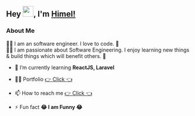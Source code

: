 ## Hey <img src="https://github.com/TheDudeThatCode/TheDudeThatCode/blob/master/Assets/Hi.gif" width="29px">, I'm [Himel!](https://himelps.netlify.app/)

### About Me

🧑‍💻 I am an software engineer. I love to code. 🚀 </br>
🧑‍💻 I am passionate about Software Engineering. I enjoy learning new things & build things which will benefit others. 🚀</br>

- 🌱 I’m currently learning **ReactJS, Laravel**

- 👨‍💻 Portfolio [👉 Click 👈](https://mdshahadathussainps.netlify.app/)

- 📫 How to reach me [👉 Click 👈](https://www.linkedin.com/in/shahadat-himel)

- ⚡ Fun fact **😂 I am Funny 😂**
